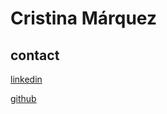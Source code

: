 # Cristina Márquez

## contact

[linkedin](https://www.linkedin.com/in/cristina-marquez-izquierdo/)

[github](https://github.com/crismarqizq)